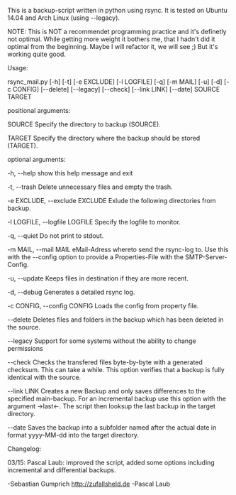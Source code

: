 This is a backup-script written in python using rsync. It is tested on Ubuntu 14.04 and Arch Linux (using --legacy).

NOTE: This is NOT a recommendet programming practice and it's definetly not optimal. While getting more weight it bothers me, that I hadn't did it optimal from the beginning. Maybe I will refactor it, we will see ;)
But it's working quite good.

Usage:

rsync_mail.py [-h] [-t] [-e EXCLUDE] [-l LOGFILE] [-q] [-m MAIL] [-u]
                     [-d] [-c CONFIG] [--delete] [--legacy] [--check]
                     [--link LINK] [--date]
                     SOURCE TARGET
                     

positional arguments:

  SOURCE                Specify the directory to backup (SOURCE).
  
  TARGET                Specify the directory where the backup should be
                        stored (TARGET).
                        

optional arguments:

  -h, --help            show this help message and exit
  
  -t, --trash           Delete unnecessary files and empty the trash.
  
  -e EXCLUDE, --exclude EXCLUDE
                        Exlude the following directories from backup.
                        
  -l LOGFILE, --logfile LOGFILE
                        Specify the logfile to monitor.
                        
  -q, --quiet           Do not print to stdout.
  
  -m MAIL, --mail MAIL  eMail-Adress whereto send the rsync-log to. Use this
                        with the --config option to provide a Properties-File
                        with the SMTP-Server-Config.
                        
  -u, --update          Keeps files in destination if they are more recent.
  
  -d, --debug           Generates a detailed rsync log.
  
  -c CONFIG, --config CONFIG
                        Loads the config from property file.
                        
  --delete              Deletes files and folders in the backup which has been
                        deleted in the source.
                        
  --legacy              Support for some systems without the ability to change
                        permissions
                        
  --check               Checks the transfered files byte-by-byte with a
                        generated checksum. This can take a while. This option
                        verifies that a backup is fully identical with the
                        source.
                        
  --link LINK           Creates a new Backup and only saves differences to the
                        specified main-backup. For an incremental backup use
                        this option with the argument ->last<-. The script
                        then looksup the last backup in the target directory.
                        
  --date                Saves the backup into a subfolder named after the
                        actual date in format yyyy-MM-dd into the target
                        directory.


Changelog:

03/15: Pascal Laub: improved the script, added some options including incremental and differential backups.

-Sebastian Gumprich http://zufallsheld.de
-Pascal Laub
